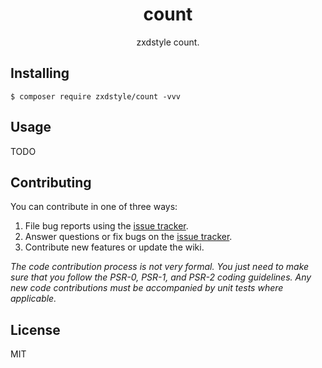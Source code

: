 <h1 align="center"> count </h1>

<p align="center"> zxdstyle count.</p>


## Installing

```shell
$ composer require zxdstyle/count -vvv
```

## Usage

TODO

## Contributing

You can contribute in one of three ways:

1. File bug reports using the [issue tracker](https://github.com/zxdstyle/count/issues).
2. Answer questions or fix bugs on the [issue tracker](https://github.com/zxdstyle/count/issues).
3. Contribute new features or update the wiki.

_The code contribution process is not very formal. You just need to make sure that you follow the PSR-0, PSR-1, and PSR-2 coding guidelines. Any new code contributions must be accompanied by unit tests where applicable._

## License

MIT